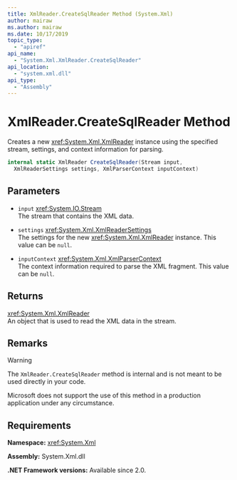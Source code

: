 ```yaml
---
title: XmlReader.CreateSqlReader Method (System.Xml)
author: mairaw
ms.author: mairaw
ms.date: 10/17/2019
topic_type:
  - "apiref"
api_name:
  - "System.Xml.XmlReader.CreateSqlReader"
api_location:
  - "system.xml.dll"
api_type:
  - "Assembly"
---
```

# XmlReader.CreateSqlReader Method

Creates a new <xref:System.Xml.XmlReader> instance using the specified stream, settings, and context information for parsing.

```csharp
internal static XmlReader CreateSqlReader(Stream input, 
  XmlReaderSettings settings, XmlParserContext inputContext)
```

## Parameters

- `input` <xref:System.IO.Stream>  
  The stream that contains the XML data.

- `settings` <xref:System.Xml.XmlReaderSettings>  
  The settings for the new <xref:System.Xml.XmlReader> instance. This value can be `null`.

- `inputContext` <xref:System.Xml.XmlParserContext>  
  The context information required to parse the XML fragment. This value can be `null`.

## Returns

<xref:System.Xml.XmlReader>  
An object that is used to read the XML data in the stream.

## Remarks

> [!WARNING]
> The `XmlReader.CreateSqlReader` method is internal and is not meant to be used directly in your code.
>
> Microsoft does not support the use of this method in a production application under any circumstance.

## Requirements

**Namespace:** <xref:System.Xml>

**Assembly:** System.Xml.dll

**.NET Framework versions:** Available since 2.0.
